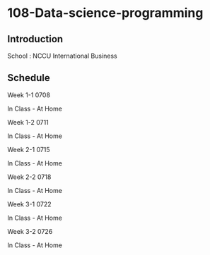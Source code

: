 # 108-Data-science-programming

## Introduction 

School : NCCU International Business

## Schedule

Week 1-1 0708

In Class - 
At Home

Week 1-2 0711

In Class - 
At Home

Week 2-1 0715

In Class - 
At Home

Week 2-2 0718

In Class - 
At Home

Week 3-1 0722

In Class - 
At Home

Week 3-2 0726

In Class - 
At Home